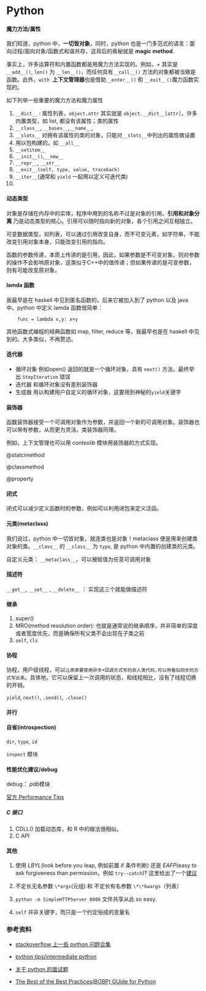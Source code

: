 # Python

#### 魔力方法/属性

 我们知道，python 中，**一切皆对象**，同时，python 也是一门多范式的语言：面向过程/面向对象/函数式和谐共存，这背后的奥秘就是 **magic method**.

 事实上，许多运算符和内置函数都是用魔力方法实现的。例如，*+* 其实是 `__add__()`, `len()` 为 `__len__()`，而任何具有`__call__()` 方法的对象都被当做是函数。此外，`with `**上下文管理器**也是借助`__enter__()` 和 `__exit__()`魔力函数实现的。

 如下列举一些重要的魔力方法和魔力属性

1. `__dict__` : 属性列表，`object.attr` 其实就是 `object.__dict__[attr]`，许多内置类型，如 list, 都没有该属性；类的属性
2. `__class__`, `__bases__`,`__name__`,
2. `__slots__` 对拥有该属性的类的对象，只能对`__slots__`中列出的属性做设置
3. 用以包构建的，如 `__all__`
4. `__setitem__`
5. `__init__()`,`__new__`
6. `__repr__`, `__str__`
7. `__exit__(self, type, value, traceback)`
8. `__iter__`(通常和 `yield` 一起用以定义可迭代类)
9. 



#### 动态类型

对象是存储在内存中的实体，程序中用到的名称不过是对象的引用。**引用和对象分离**
乃是动态类型的核心。引用可以随时指向新的对象，各个引用之间互相独立。

可变数据类型，如列表，可以通过引用改变自身，而不可变元素，如字符串，不能改变引用对象本身，只能改变引用的指向。

函数的参数传递，本质上传递的是引用，因此，如果参数是不可变对象，则对参数的操作不会影响原对象，这类似于C++中的值传递；但如果传递的是可变参数，则有可能改变原对象。

#### lamda 函数

我最早是在 haskell 中见到匿名函数的，后来它被加入到了 python 以及 java 中。python 中定义 lamda 函数很简单：

        func = lambda x,y: x+y

其他函数式编程的经典函数如 map, filter, reduce 等，我最早也是在 haskell 中见到的。大多类似，不再赘述。

#### 迭代器

- 循环对象 例如open() 返回的就是一个循环对象，具有 `next()` 方法，最终举出 `StopIteration` 错误
- 迭代器 和循环对象没有差别装饰器
- 生成器 用以构建用户自定义的循环对象，这要用到神秘的`yield`关键字

#### 装饰器

函数装饰器接受一个可调用对象作为参数，并返回一个新的可调用对象。装饰器也可以带有参数，从而更为灵活。类装饰器同理。

例如，上下文管理也可以用 *contexlib* 模块用装饰器的方式实现。

@statcimethod

@classmethod

@property


#### 闭式

闭式可以减少定义函数时的参数，例如可以利用闭包来定义泛函。

#### 元类(metaclass)

我们说过，python 中一切皆对象，就连类也是对象！metaclass 便是用来创建类对象的类。`__class__` 的 `__class__` 为 `type`, 是 python 中内置的创建类的元类。

自定义元类： `__metaclass__`，可以被赋值为任意可调用对象

#### 描述符

`__get__`, `__set__` , `__delete__` ： 实现这三个就能做描述符

#### 继承
1. super()
2. MRO(method resolution order): 也就是通常说的继承顺序，并非简单的深度或者宽度优先，而是确保所有父类不会出现在子类之前
3. `self`, `cls`


#### 协程
协程，用户级线程，可以`让原来要使用异步+回调方式写的非人类代码,可以用看似同步的方式写出来`。具体地，它可以保留上一次调用的状态，和线程相比，没有了线程切换的开销。

`yield`, `next()`, `.send()`, `.close()`



#### 并行

#### 自省(introspection)

`dir`, `type`, `id`

`inspect` 模块

####  性能优化建议/debug

debug： *pdb*模块

[官方 Performance Tips](https://wiki.python.org/moin/PythonSpeed/PerformanceTips)
##### C 接口
1. CDLL() 加载动态库，和 R 中的做法很相似。
2. C API


#### 其他
 1. 使用 *LBYL*(look before you leap, 例如前置 if 条件判断) 还是 *EAFP*(easy to ask forgiveness than permission，例如 `try--catch`)? 这里给出了一个[建议](http://stackoverflow.com/questions/5589532/try-catch-or-validation-for-speed/)

 2. 不定长无名参数 `\*args`(元组) 和 不定长有名参数 `\*\*kwargs`（列表）
 3. `python -m SimpleHTTPServer 8088` 文件共享从此 so easy.
 4. `self` 并非关键字，而只是一个约定俗成的变量名


### 参考资料
- [stackoverflow 上一些 python 问题合集 ](http://pyzh.readthedocs.org/en/latest/python-questions-on-stackoverflow.html)
- [python tips/intermediate python](http://book.pythontips.com/en/latest/index.html)

- [关于 python 的面试题](https://github.com/taizilongxu/interview_python)


- [The Best of the Best Practices(BOBP) GUide for Python](https://gist.github.com/sloria/7001839)
